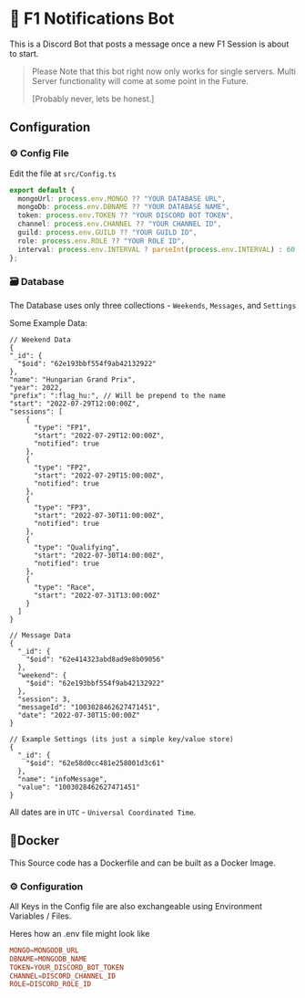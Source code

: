 # 📣 F1 Notifications Bot

This is a Discord Bot that posts a message once a new F1 Session is about to start.

> Please Note that this bot right now only works for single servers.
> Multi Server functionality will come at some point in the Future.
>
> [Probably never, lets be honest.]

## Configuration

### ⚙️ Config File

Edit the file at `src/Config.ts`

```ts
export default {
  mongoUrl: process.env.MONGO ?? "YOUR DATABASE URL",
  mongoDb: process.env.DBNAME ?? "YOUR DATABASE NAME",
  token: process.env.TOKEN ?? "YOUR DISCORD BOT TOKEN",
  channel: process.env.CHANNEL ?? "YOUR CHANNEL ID",
  guild: process.env.GUILD ?? "YOUR GUILD ID",
  role: process.env.ROLE ?? "YOUR ROLE ID",
  interval: process.env.INTERVAL ? parseInt(process.env.INTERVAL) : 60,
};
```

### 🗃️ Database

The Database uses only three collections - `Weekends`, `Messages`, and `Settings`

Some Example Data:

```jsonc
// Weekend Data
{
"_id": {
  "$oid": "62e193bbf554f9ab42132922"
},
"name": "Hungarian Grand Prix",
"year": 2022,
"prefix": ":flag_hu:", // Will be prepend to the name
"start": "2022-07-29T12:00:00Z",
"sessions": [
    {
      "type": "FP1",
      "start": "2022-07-29T12:00:00Z",
      "notified": true
    },
    {
      "type": "FP2",
      "start": "2022-07-29T15:00:00Z",
      "notified": true
    },
    {
      "type": "FP3",
      "start": "2022-07-30T11:00:00Z",
      "notified": true
    },
    {
      "type": "Qualifying",
      "start": "2022-07-30T14:00:00Z",
      "notified": true
    },
    {
      "type": "Race",
      "start": "2022-07-31T13:00:00Z"
    }
  ]
}

// Message Data
{
  "_id": {
    "$oid": "62e414323abd8ad9e8b09056"
  },
  "weekend": {
    "$oid": "62e193bbf554f9ab42132922"
  },
  "session": 3,
  "messageId": "1003028462627471451",
  "date": "2022-07-30T15:00:00Z"
}

// Example Settings (its just a simple key/value store)
{
  "_id": {
    "$oid": "62e58d0cc481e258001d3c61"
  },
  "name": "infoMessage",
  "value": "1003028462627471451"
}
```

All dates are in `UTC` - `Universal Coordinated Time`.

## 🐳Docker

This Source code has a Dockerfile and can be built as a Docker Image.

### ⚙️ Configuration

All Keys in the Config file are also exchangeable using Environment Variables / Files.

Heres how an .env file might look like

```conf
MONGO=MONGODB_URL
DBNAME=MONGODB_NAME
TOKEN=YOUR_DISCORD_BOT_TOKEN
CHANNEL=DISCORD_CHANNEL_ID
ROLE=DISCORD_ROLE_ID
```
